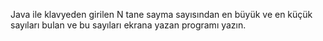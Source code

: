 Java ile klavyeden girilen N tane sayma sayısından en büyük ve en küçük sayıları bulan ve bu sayıları ekrana yazan programı yazın.
